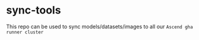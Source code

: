 # sync-tools

This repo can be used to sync models/datasets/images to all our `Ascend gha runner cluster`
